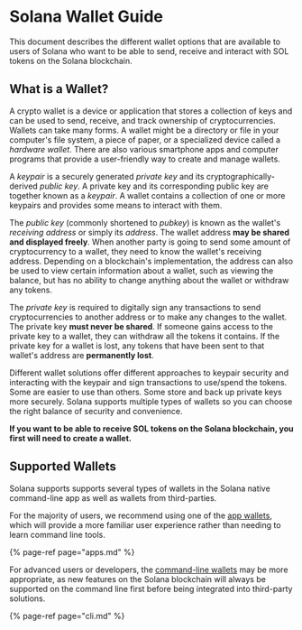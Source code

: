 # Solana Wallet Guide
This document describes the different wallet options that are available to users
of Solana who want to be able to send, receive and interact with
SOL tokens on the Solana blockchain.

## What is a Wallet?
A crypto wallet is a device or application that stores a collection of keys and
can be used to send, receive,
and track ownership of cryptocurrencies.  Wallets can take many forms.
A wallet might be a directory or file in your computer's file system,
a piece of paper, or a specialized device called a *hardware wallet*.
There are also various smartphone apps and computer programs
that provide a user-friendly way to create and manage wallets.

A *keypair* is a securely generated *private key* and its
cryptographically-derived *public key*.  A private key and its corresponding
public key are together known as a *keypair*.
A wallet contains a collection of one or more keypairs and provides some means
to interact with them.

The *public key* (commonly shortened to *pubkey*) is known as the wallet's
*receiving address* or simply its *address*.  The wallet address **may be shared
and displayed freely**.  When another party is going to send some amount of
cryptocurrency to a wallet, they need to know the wallet's receiving address.
Depending on a blockchain's implementation, the address can also be used to view
certain information about a wallet, such as viewing the balance,
but has no ability to change anything about the wallet or withdraw any tokens.

The *private key* is required to digitally sign any transactions to send
cryptocurrencies to another address or to make any changes to the wallet.
The private key **must never be shared**.  If someone gains access to the
private key to a wallet, they can withdraw all the tokens it contains.
If the private key for a wallet is lost, any tokens that have been sent
to that wallet's address are **permanently lost**.

Different wallet solutions offer different approaches to keypair security and
interacting with the keypair and sign transactions to use/spend the tokens.
Some are easier to use than others.
Some store and back up private keys more securely.
Solana supports multiple types of wallets so you can choose the right balance
of security and convenience.

**If you want to be able to receive SOL tokens on the Solana blockchain,
you first will need to create a wallet.**

## Supported Wallets
Solana supports supports several types of wallets in the Solana native
command-line app as well as wallets from third-parties.

For the majority of users, we recommend using one of the
[app wallets](apps.md), which will provide a more familiar user
experience rather than needing to learn command line tools.

{% page-ref page="apps.md" %}

For advanced users or developers, the [command-line wallets](cli.md)
may be more appropriate, as new features on the Solana blockchain will always be
supported on the command line first before being integrated into third-party
solutions.

{% page-ref page="cli.md" %}